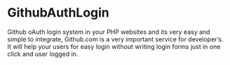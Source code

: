 # GithubAuthLogin
Github oAuth login system in your PHP websites and its very easy and simple to integrate, Github.com is a very important service for developer’s. It will help your users for easy login without writing login forms just in one click and user logged in.
